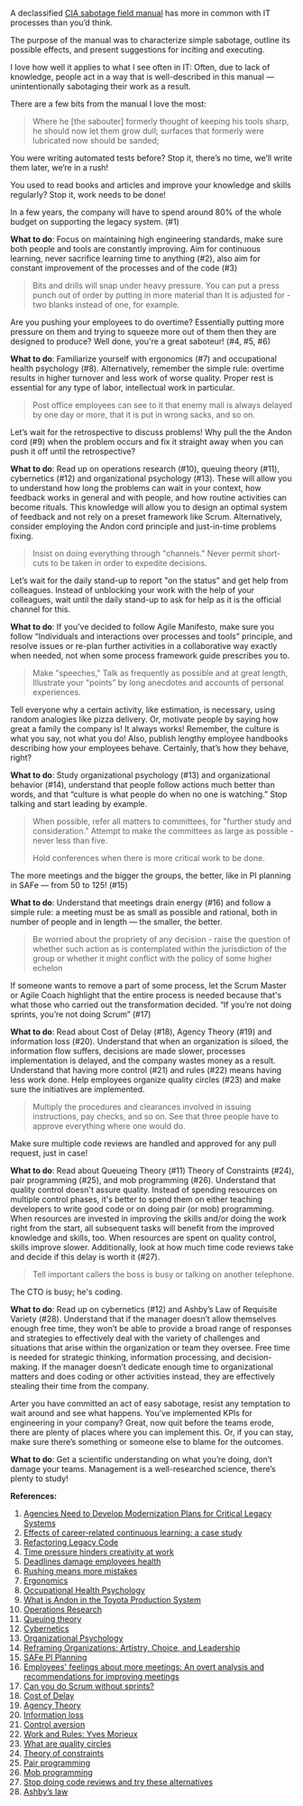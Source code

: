 A declassified [CIA sabotage field manual](https://regmedia.co.uk/2021/01/05/simple_sabotage_field_manual.pdf) has more in common with IT processes than you’d think.

The purpose of the manual was to characterize simple sabotage, outline its possible effects, and present suggestions for inciting and executing.

I love how well it applies to what I see often in IT: Often, due to lack of knowledge, people act in a way that is well-described in this manual — unintentionally sabotaging their work as a result.

There are a few bits from the manual I love the most:

> Where he [the sabouter] formerly thought of keeping his tools sharp, he should now let them grow dull; surfaces that formerly were lubricated now should be sanded; 

You were writing automated tests before? Stop it, there’s no time, we’ll write them later, we’re in a rush!

You used to read books and articles and improve your knowledge and skills regularly? Stop it, work needs to be done!

In a few years, the company will have to spend around 80% of the whole budget on supporting the legacy system. (#1)

**What to do**: Focus on maintaining high engineering standards, make sure both people and tools are constantly improving. Aim for continuous learning, never sacrifice learning time to anything (#2), also aim for constant improvement of the processes and of the code (#3)

> Bits and drills will snap under heavy pressure. You can put a press punch out of order by putting in more material than It is adjusted for - two blanks instead of one, for example. 

Are you pushing your employees to do overtime? Essentially putting more pressure on them and trying to squeeze more out of them then they are designed to produce? Well done, you're a great saboteur! (#4, #5, #6)

**What to do**: Familiarize yourself with ergonomics (#7) and occupational health psychology (#8). Alternatively, remember the simple rule: overtime results in higher turnover and less work of worse quality. Proper rest is essential for any type of labor, intellectual work in particular.

> Post office employees can see to it that enemy mall is always delayed by one day or more, that it is put in wrong sacks, and so on.

Let’s wait for the retrospective to discuss problems! Why pull the the Andon cord (#9) when the problem occurs and fix it straight away when you can push it off until the retrospective?

**What to do**: Read up on operations research (#10), queuing theory (#11), cybernetics (#12) and organizational psychology (#13). These will allow you to understand how long the problems can wait in your context, how feedback works in general and with people, and how routine activities can become rituals. This knowledge will allow you to design an optimal system of feedback and not rely on a preset framework like Scrum. Alternatively, consider employing the Andon cord principle and just-in-time problems fixing.

> Insist on doing everything through "channels." Never permit short-cuts to be taken in order to expedite decisions.

Let’s wait for the daily stand-up to report "on the status" and get help from colleagues. Instead of  unblocking your work with the help of your colleagues, wait until the daily stand-up to ask for help as it is the official channel for this.

**What to do**: If you’ve decided to follow Agile Manifesto, make sure you follow “Individuals and interactions over processes and tools” principle, and resolve issues or re-plan further activities in a collaborative way exactly when needed, not when some process framework guide prescribes you to. 

> Make "speeches," Talk as frequently as possible and at great length, Illustrate your "points” by long anecdotes and accounts of personal experiences.

Tell everyone why a certain activity, like estimation, is necessary, using random analogies like pizza delivery. Or, motivate people by saying how great a family the company is! It always works! Remember, the culture is what you say, not what you do! Also, publish lengthy employee handbooks describing how your employees behave. Certainly, that’s how they behave, right?

**What to do**: Study organizational psychology (#13) and organizational behavior (#14), understand that people follow actions much better than words, and that “culture is what people do when no one is watching.” Stop talking and start leading by example.

> When possible, refer all matters to committees, for "further study and consideration." Attempt to make the committees as large as possible - never less than five.
> 
> Hold conferences when there is more critical work to be done.

The more meetings and the bigger the groups, the better, like in PI planning in SAFe — from 50 to 125! (#15)

**What to do**: Understand that meetings drain energy (#16) and follow a simple rule: a meeting must be as small as possible and rational, both in number of people and in length — the smaller, the better.

> Be worried about the propriety of any decision - raise the question of whether such action as is contemplated within the jurisdiction of the group or whether it might conflict with the policy of some higher echelon

If someone wants to remove a part of some process, let the Scrum Master or Agile Coach highlight that the entire process is needed because that's what those who carried out the transformation decided. “If you’re not doing sprints, you’re not doing Scrum” (#17)

**What to do**: Read about Cost of Delay (#18), Agency Theory (#19) and information loss (#20). Understand that when an organization is siloed, the information flow suffers, decisions are made slower, processes implementation is delayed, and the company wastes money as a result.  Understand that having more control (#21) and rules (#22) means having less work done. Help employees organize quality circles (#23) and make sure the initiatives are implemented.

> Multiply the procedures and clearances involved in issuing instructions, pay checks, and so on. See that three people have to approve everything where one would do.

Make sure multiple code reviews are handled and approved for any pull request, just in case!

**What to do**: Read about Queueing Theory (#11) Theory of Constraints (#24), pair programming (#25), and mob programming (#26). Understand that quality control doesn't assure quality. Instead of spending resources on multiple control phases, it's better to spend them on either teaching developers to write good code or on doing pair (or mob) programming. When resources are invested in improving the skills and/or doing the work right from the start, all subsequent tasks will benefit from the improved knowledge and skills, too. When resources are spent on quality control, skills improve slower. Additionally, look at how much time code reviews take and decide if this delay is worth it (#27).

> Tell important callers the boss is busy or talking on another telephone.

The CTO is busy; he's coding.

**What to do**: Read up on cybernetics (#12) and Ashby’s Law of Requisite Variety (#28). Understand that if the manager doesn’t allow themselves enough free time, they won’t be able to provide a broad range of responses and strategies to effectively deal with the variety of challenges and situations that arise within the organization or team they oversee. Free time is needed for strategic thinking, information processing, and decision-making. If the manager doesn’t dedicate enough time to organizational matters and does coding or other activities instead, they are effectively stealing their time from the company.

Arter you have committed an act of easy sabotage, resist any temptation to wait around and see what happens.
You’ve implemented KPIs for engineering in your company? Great, now quit before the teams erode, there are plenty of places where you can implement this. Or, if you can stay, make sure there’s something or someone else to blame for the outcomes.

**What to do**: Get a scientific understanding on what you’re doing, don’t damage your teams. Management is a well-researched science, there’s plenty to study!

**References:**

1. [Agencies Need to Develop Modernization Plans for Critical Legacy Systems](https://www.gao.gov/products/gao-19-471)
2. [Effects of career‐related continuous learning: a case study](https://www.emerald.com/insight/content/doi/10.1108/09696470810842484/full/html)
3. [Refactoring Legacy Code](https://www.youtube.com/watch?v=p-oWHEfXEVs)
4. [Time pressure hinders creativity at work](https://hbswk.hbs.edu/item/does-time-pressure-help-or-hinder-creativity-at-work)
5. [Deadlines damage employees health](https://www.psychologytoday.com/us/blog/counseling-keys/201506/the-dark-side-deadlines)
6. [Rushing means more mistakes](https://www.sciencedaily.com/releases/2016/09/160919133449.htm?ref=qase.io)
7. [Ergonomics](https://ehs.unc.edu/topics/ergonomics/)
8. [Occupational Health Psychology](https://www.cdc.gov/niosh/topics/ohp/default.html)
9. [What is Andon in the Toyota Production System](https://opexlearning.com/resources/about-peter-abilla/what-is-andon-in-the-toyota-production-system/)
10. [Operations Research](https://www.amazon.com/Platform-Change-1st-Stafford-Beer-ebook/dp/B0C3XVYVK6)
11. [Queuing theory](https://www.qminder.com/blog/queue-management/queuing-theory-guide/)
12. [Cybernetics](https://www.amazon.co.uk/Human-Use-Beings-Cybernetics-Society/dp/0306803208)
13. [Organizational Psychology](https://www.amazon.co.uk/dp/1119805317)
14. [Reframing Organizations: Artistry, Choice, and Leadership](https://www.amazon.com/Reframing-Organizations-Artistry-Choice-Leadership/dp/1118573331)
15. [SAFe PI Planning](https://scaledagileframework.com/pi-planning/)
16. [Employees' feelings about more meetings: An overt analysis and recommendations for improving meetings](https://www.emerald.com/insight/content/doi/10.1108/01409171211222331/full/html)
17. [Can you do Scrum without sprints?](2023-12-sprints.html)
18. [Cost of Delay](https://charleslambdin.com/2020/11/16/estimating-cost-of-delay/)
19. [Agency Theory](https://www.researchgate.net/publication/220412798_Agency_theory_and_the_financial_crisis_from_a_strategic_perspective)
20. [Information loss](https://qase.io/blog/quality-and-information-loss-in-conversion/)
21. [Control aversion](https://www.mdlinx.com/article/dedicated-to-the-control-averse-don-t-tell-me-what-to-do-reaction-linked-to-specific-brain-regions/lfc-2088)
22. [Work and Rules: Yves Morieux](https://www.youtube.com/watch?v=0MD4Ymjyc2I)
23. [What are quality circles](https://uk.indeed.com/career-advice/career-development/what-are-quality-circles)
24. [Theory of constraints](https://www.researchgate.net/profile/Shams-Rahman-3/publication/235272444_Theory_of_Constraints_-_A_Review_of_Its_Philosophy_and_Its_Applications/links/56cd4bfd08aeb52500c0a4b2/Theory-of-Constraints-A-Review-of-Its-Philosophy-and-Its-Applications.pdf)
25. [Pair programming](https://qase.io/blog/pair-programming/)
26. [Mob programming](https://qase.io/blog/mob-programming/)
27. [Stop doing code reviews and try these alternatives](https://qase.io/blog/code-review-alternatives/)
28. [Ashby’s law](https://www.businessballs.com/strategy-innovation/ashbys-law-of-requisite-variety/)

